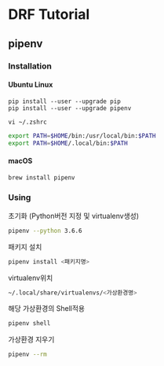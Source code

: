 # DRF Tutorial
 ## pipenv
 ### Installation
 #### Ubuntu Linux
 ```
pip install --user --upgrade pip
pip install --user --upgrade pipenv
```
 `vi ~/.zshrc`
 ```sh
export PATH=$HOME/bin:/usr/local/bin:$PATH
export PATH=$HOME/.local/bin:$PATH
```
 #### macOS
 ```sh
brew install pipenv
```
 ### Using
 초기화 (Python버전 지정 및 virtualenv생성)
 ```sh
pipenv --python 3.6.6
```
 패키지 설치
 ```sh
pipenv install <패키지명>
```
 virtualenv위치
 ```sh
~/.local/share/virtualenvs/<가상환경명>
```
 해당 가상환경의 Shell적용
 ```sh
pipenv shell
```
 가상환경 지우기
 ```sh
pipenv --rm
```